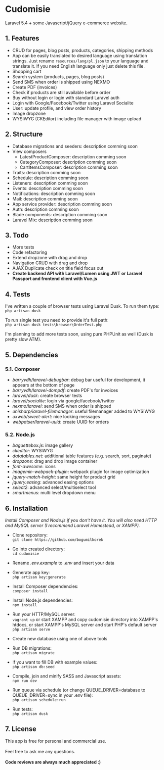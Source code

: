 # Cudomisie
Laravel 5.4 + some Javascript/jQuery e-commerce website.

## 1. Features
- CRUD for pages, blog posts, products, categories, shipping methods
- App can be easily translated to desired language using translation strings. Just rename `resources/lang/pl.json` to your language and translate it. If you need English language only just delete this file.
- Shopping cart
- Search system (products, pages, blog posts)
- Send SMS when order is shipped using NEXMO
- Create PDF (invoices)
- Check if products are still available before order
- Buy without login or login with standard Laravel auth
- Login with Google/Facebook/Twitter using Laravel Socialite
- User: update profile, and view order history
- Image dropzone
- WYSIWYG (CKEditor) including file manager with image upload

## 2. Structure
- Database migrations and seeders: description comming soon
- View composers
  - LatestProductComposer: description comming soon
  - CategoryComposer: description comming soon
  - CartItemsComposer: description comming soon
- Traits: description comming soon
- Schedule: description comming soon
- Listeners: description comming soon
- Events: description comming soon
- Notifications: description comming soon
- Mail: description comming soon
- App service provider: description comming soon
- Auth: description comming soon
- Blade components: description comming soon
- Laravel Mix: description comming soon

## 3. Todo
- More tests
- Code refactoring
- Extend dropzone with drag and drop
- Navigation CRUD with drag and drop
- AJAX Duplicate check on title field focus out
- **Create backend API with Laravel/Lumen using JWT or Laravel Passport and frontend client with Vue.js**

## 4. Tests
I've written a couple of browser tests using Laravel Dusk. To run them type:<br />
`php artisan dusk`

To run single test you need to provide it's full path:<br />
`php artisan dusk tests\browser\OrderTest.php`

I'm planning to add more tests soon, using pure PHPUnit as well (Dusk is pretty slow ATM).

## 5. Dependencies
### 5.1. Composer
- *barryvdh/laravel-debugbar*: debug bar useful for development, it appears at the bottom of page
- *barryvdh/laravel-dompdf*: create PDF's for invoices
- *laravel/dusk*: create browser tests
- *laravel/socialite*: login via google/facebook/twitter
- *nexmo/laravel*: send SMS when order is shipped
- *unisharp/laravel-filemanager*: useful filemanager added to WYSIWYG
- *uxweb/sweet-alert*: nice looking messages
- *webpatser/laravel-uuid*: create UUID for orders

### 5.2. Node.js
- *baguettebox.js*: image gallery
- *ckeditor*: WYSIWYG
- *datatables.net*: additional table features (e.g. search, sort, paginate)
- *dropzone*: drag and drop image container
- *font-awesome*: icons
- *imagemin-webpack-plugin*: webpack plugin for image optimization
- *jquery-match-height*: same height for product grid
- *jquery.easing*: advanced easing options
- *select2*: advanced select/multiselect tool
- *smartmenus*: multi level dropdown menu

## 6. Installation
*Install Composer and Node.js if you don't have it. You will also need HTTP and MySQL server (I recommend Laravel Homestead, or XAMPP).*

- Clone repository:<br />
`git clone https://github.com/bogumilkorek`

- Go into created directory:<br />
`cd cudomisie`

- Rename *.env.example* to *.env* and insert your data

- Generate app key:<br />
`php artisan key:generate`

- Install Composer dependencies:<br />
`composer install`

- Install Node.js dependencies:<br />
`npm install`

- Run your HTTP/MySQL server:<br />
`vagrant up` or start XAMPP and copy cudomisie directory into XAMPP's htdocs, or start XAMPP's MySQL server and start PHP's default server `php artisan serve`

- Create new database using one of above tools

- Run DB migrations:<br />
`php artisan migrate`

- If you want to fill DB with example values:<br />
`php artisan db:seed`

- Compile, join and minify SASS and Javascript assets:<br />
`npm run dev`

- Run queue via schedule (or change QUEUE_DRIVER=database to QUEUE_DRIVER=sync in your .env file):<br />
`php artisan schedule:run`

- Run tests:<br />
`php artisan dusk`

## 7. License
This app is free for personal and commercial use.<br /><br />
Feel free to ask me any questions.<br /><br />
**Code reviews are always much appreciated :)**
